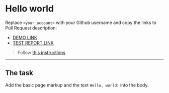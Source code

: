 # Hello world
Replace `<your_account>` with your Github username and copy the links to Pull Request description:
- [DEMO LINK](https://huberciak.github.io/layout_hello-world/)
- [TEST REPORT LINK](https://huberciak.github.io/layout_hello-world/report/html_report/)

> Follow [this instructions](https://mate-academy.github.io/layout_task-guideline/#how-to-solve-the-layout-tasks-on-github)
___

## The task
Add the basic page markup and the text `Hello, world!` into the body.
